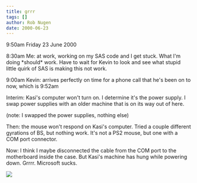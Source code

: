 ```yaml
---
title: grrr
tags: []
author: Rob Nugen
date: 2000-06-23
---
```


<p class=date>9:50am Friday 23 June 2000</p>

<p>8:30am Me:  at work, working on my SAS code and I get stuck.  What I'm doing *should* work.  Have to wait for Kevin to look and see what stupid little quirk of SAS is making this not work.

<p>9:00am Kevin: arrives perfectly on time for a phone call that he's been on to now, which is 9:52am

<p>Interim: Kasi's computer won't turn on.  I determine it's the power supply.  I swap power supplies with an older machine that is on its way out of here.

<p>(note:  I swapped the power supplies, nothing else)

<p>Then:  the mouse won't respond on Kasi's computer.  Tried a couple different gyrations of BS, but nothing work.  It's not a PS2 mouse, but one with a COM port connector.

<p>Now:  I think I maybe disconnected the cable from the COM port to the motherboard inside the case.  But Kasi's machine has hung while powering down.  Grrrr.  Microsoft sucks.

<p><img src="/images/rob/wL-ROB.gif">

